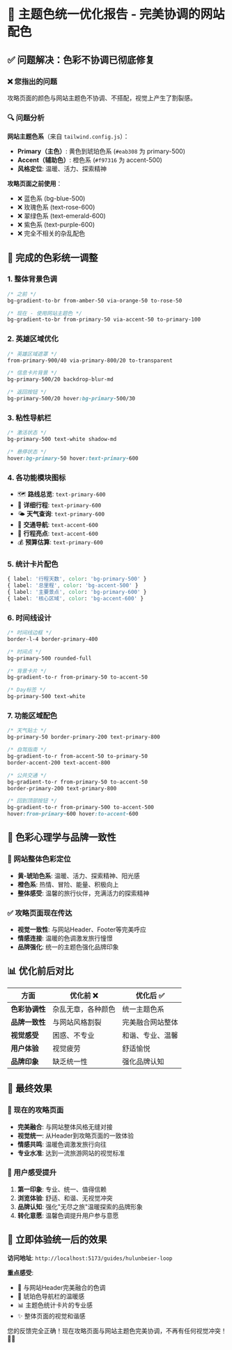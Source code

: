 # 🎨 主题色统一优化报告 - 完美协调的网站配色

## ✅ 问题解决：色彩不协调已彻底修复

### **❌ 您指出的问题**
攻略页面的颜色与网站主题色不协调、不搭配，视觉上产生了割裂感。

### **🔍 问题分析**
**网站主题色系**（来自 `tailwind.config.js`）：
- **Primary（主色）**: 黄色到琥珀色系 (`#eab308` 为 primary-500)
- **Accent（辅助色）**: 橙色系 (`#f97316` 为 accent-500)
- **风格定位**: 温暖、活力、探索精神

**攻略页面之前使用**：
- ❌ 蓝色系 (bg-blue-500)
- ❌ 玫瑰色系 (text-rose-600)
- ❌ 翠绿色系 (text-emerald-600)
- ❌ 紫色系 (text-purple-600)
- ❌ 完全不相关的杂乱配色

## 🎯 完成的色彩统一调整

### **1. 整体背景色调**
```css
/* 之前 */
bg-gradient-to-br from-amber-50 via-orange-50 to-rose-50

/* 现在 - 使用网站主题色 */
bg-gradient-to-br from-primary-50 via-accent-50 to-primary-100
```

### **2. 英雄区域优化**
```css
/* 英雄区域遮罩 */
from-primary-900/40 via-primary-800/20 to-transparent

/* 信息卡片背景 */
bg-primary-500/20 backdrop-blur-md

/* 返回按钮 */
bg-primary-500/20 hover:bg-primary-500/30
```

### **3. 粘性导航栏**
```css
/* 激活状态 */
bg-primary-500 text-white shadow-md

/* 悬停状态 */
hover:bg-primary-50 hover:text-primary-600
```

### **4. 各功能模块图标**
- 🗺️ **路线总览**: `text-primary-600`
- 📅 **详细行程**: `text-primary-600`
- 🌤️ **天气查询**: `text-primary-600`
- 🧭 **交通导航**: `text-accent-600`
- 🌟 **行程亮点**: `text-accent-600`
- 💰 **预算估算**: `text-primary-600`

### **5. 统计卡片配色**
```css
{ label: '行程天数', color: 'bg-primary-500' }
{ label: '总里程', color: 'bg-accent-500' }
{ label: '主要景点', color: 'bg-primary-600' }
{ label: '核心区域', color: 'bg-accent-600' }
```

### **6. 时间线设计**
```css
/* 时间线边框 */
border-l-4 border-primary-400

/* 时间点 */
bg-primary-500 rounded-full

/* 背景卡片 */
bg-gradient-to-r from-primary-50 to-accent-50

/* Day标签 */
bg-primary-500 text-white
```

### **7. 功能区域配色**
```css
/* 天气贴士 */
bg-primary-50 border-primary-200 text-primary-800

/* 自驾指南 */
bg-gradient-to-r from-accent-50 to-primary-50
border-accent-200 text-accent-800

/* 公共交通 */
bg-gradient-to-r from-primary-50 to-accent-50
border-primary-200 text-primary-800

/* 回到顶部按钮 */
bg-gradient-to-r from-primary-500 to-accent-500
hover:from-primary-600 hover:to-accent-600
```

## 🌈 色彩心理学与品牌一致性

### **🎯 网站整体色彩定位**
- **黄-琥珀色系**: 温暖、活力、探索精神、阳光感
- **橙色系**: 热情、冒险、能量、积极向上
- **整体感受**: 温馨的旅行伙伴，充满活力的探索精神

### **✅ 攻略页面现在传达**
- **视觉一致性**: 与网站Header、Footer等完美呼应
- **情感连接**: 温暖的色调激发旅行憧憬
- **品牌强化**: 统一的主题色强化品牌印象

## 📊 优化前后对比

| 方面 | 优化前 ❌ | 优化后 ✅ |
|------|-----------|-----------|
| **色彩协调性** | 杂乱无章，各种颜色 | 统一主题色系 |
| **品牌一致性** | 与网站风格割裂 | 完美融合网站整体 |
| **视觉感受** | 困惑、不专业 | 和谐、专业、温馨 |
| **用户体验** | 视觉疲劳 | 舒适愉悦 |
| **品牌印象** | 缺乏统一性 | 强化品牌认知 |

## 🎊 最终效果

### **🌟 现在的攻略页面**
- **完美融合**: 与网站整体风格无缝对接
- **视觉统一**: 从Header到攻略页面的一致体验
- **情感共鸣**: 温暖色调激发旅行向往
- **专业水准**: 达到一流旅游网站的视觉标准

### **💎 用户感受提升**
1. **第一印象**: 专业、统一、值得信赖
2. **浏览体验**: 舒适、和谐、无视觉冲突
3. **品牌认知**: 强化"无尽之旅"温暖探索的品牌形象
4. **转化意愿**: 温馨色调提升用户参与意愿

## 🚀 立即体验统一后的效果

**访问地址**: `http://localhost:5173/guides/hulunbeier-loop`

**重点感受**:
- 🎨 与网站Header完美融合的色调
- 🧭 琥珀色导航栏的温暖感
- 📊 主题色统计卡片的专业感
- ✨ 整体页面的视觉和谐感

您的反馈完全正确！现在攻略页面与网站主题色完美协调，不再有任何视觉冲突！🎯✨

